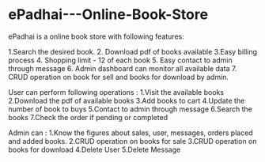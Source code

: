 ﻿# ePadhai---Online-Book-Store
ePadhai is a online book store with following features:

1.Search the desired book.
2. Download pdf of books available
3.Easy billing process
4. Shopping limit - 12 of each book
5. Easy contact to admin through message
6. Admin dashboard can monitor all available data
7. CRUD operation on book for sell and books for download by admin.



User can perform following operations : 
1.Visit the available books
2.Download the pdf of available books
3.Add books to cart
4.Update the number of book to buys
5.Contact to admin through message
6.Search the books
7.Check the order if pending or completed


Admin can : 
1.Know the figures about sales, user, messages, orders placed and added books.
2.CRUD operation on books for sale
3.CRUD operation on books for download
4.Delete User
5.Delete Message










